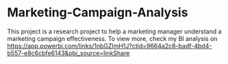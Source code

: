 # Marketing-Campaign-Analysis
This project is a research project to help a marketing manager understand a marketing campaign effectiveness.
To view more, check my BI analysis on https://app.powerbi.com/links/1nbGZlmH1J?ctid=9664a2c8-badf-4bd4-b557-e8c6cbfe6143&pbi_source=linkShare
